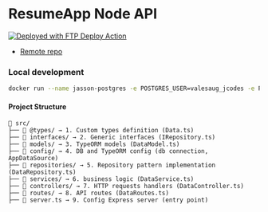 # ResumeApp Node API

[<img alt="Deployed with FTP Deploy Action" src="https://img.shields.io/badge/Deployed With-FTP DEPLOY ACTION-%3CCOLOR%3E?style=for-the-badge&color=0077b6">](https://github.com/SamKirkland/FTP-Deploy-Action)

- [Remote repo](https://github.com/jassoncodes/jassoncodesapi.git)

### Local development

```bash
docker run --name jasson-postgres -e POSTGRES_USER=valesaug_jcodes -e POSTGRES_PASSWORD=jcodesvalesaug -e POSTGRES_DB=valesaug_jassoncodes -p 5432:5432 -v jasson_pgdata:/var/lib/postgresql/data -d postgres:10.23
```

#### Project Structure

```
📁 src/
├── 📁 @types/ → 1. Custom types definition (Data.ts)
├── 📁 interfaces/ → 2. Generic interfaces (IRepository.ts)
├── 📁 models/ → 3. TypeORM models (DataModel.ts)
├── 📁 config/ → 4. DB and TypeORM config (db connection, AppDataSource)
├── 📁 repositories/ → 5. Repository pattern implementation (DataRepository.ts)
├── 📁 services/ → 6. business logic (DataService.ts)
├── 📁 controllers/ → 7. HTTP requests handlers (DataController.ts)
├── 📁 routes/ → 8. API routes (DataRoutes.ts)
├── 📝 server.ts → 9. Config Express server (entry point)
```
